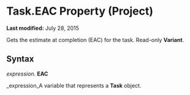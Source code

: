 
# Task.EAC Property (Project)

 **Last modified:** July 28, 2015

Gets the estimate at completion (EAC) for the task. Read-only  **Variant**.

## Syntax

 _expression_. **EAC**

 _expression_A variable that represents a  **Task** object.

